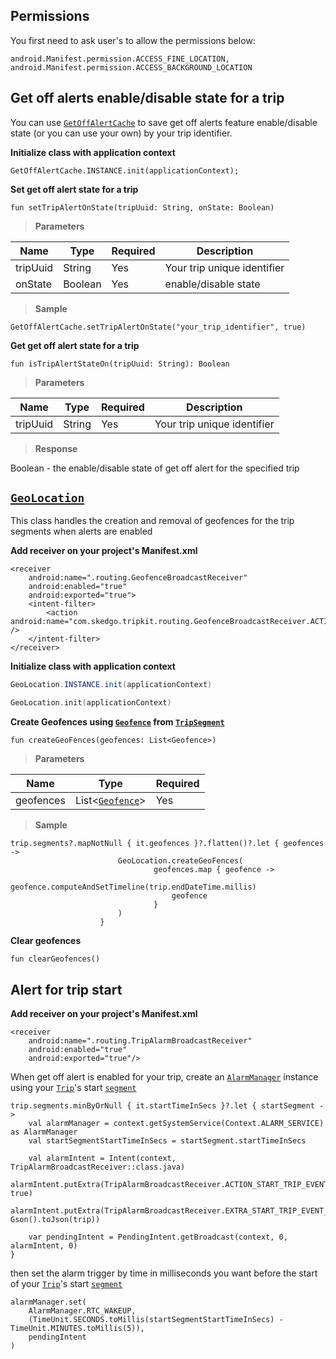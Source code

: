 ## Permissions

You first need to ask user's to allow the permissions below:
````
android.Manifest.permission.ACCESS_FINE_LOCATION,
android.Manifest.permission.ACCESS_BACKGROUND_LOCATION
````  

## Get off alerts enable/disable state for a trip

You can use [`GetOffAlertCache`](tripkit-android/com.skedgo.tripkit.routing/-get-off-alerts-cache/index.md) to save get off alerts feature enable/disable state (or you can use your own) by your trip identifier.

__Initialize class with application context__

````
GetOffAlertCache.INSTANCE.init(applicationContext);
````

__Set get off alert state for a trip__

````
fun setTripAlertOnState(tripUuid: String, onState: Boolean)
````

> __Parameters__

| Name  | Type | Required | Description |
| ------------- | ------------- | ------------- | ------------- | 
| tripUuid | String  | Yes | Your trip unique identifier |
| onState | Boolean | Yes | enable/disable state |

> __Sample__

````
GetOffAlertCache.setTripAlertOnState("your_trip_identifier", true)
````

__Get get off alert state for a trip__

````
fun isTripAlertStateOn(tripUuid: String): Boolean
````

> __Parameters__

| Name  | Type | Required | Description |
| ------------- | ------------- | ------------- | ------------- | 
| tripUuid | String  | Yes | Your trip unique identifier |

> __Response__

Boolean - the enable/disable state of get off alert for the specified trip



## [`GeoLocation`](tripkit-android/com.skedgo.tripkit.routing/-geolocation/index.md)

This class handles the creation and removal of geofences for the trip segments when alerts are enabled

__Add receiver on your project's Manifest.xml__
````
<receiver
    android:name=".routing.GeofenceBroadcastReceiver"
    android:enabled="true"
    android:exported="true">
    <intent-filter>
        <action android:name="com.skedgo.tripkit.routing.GeofenceBroadcastReceiver.ACTION_GEOFENCE_EVENT" />
    </intent-filter>
</receiver>
````

__Initialize class with application context__

```` java
GeoLocation.INSTANCE.init(applicationContext)
````

```` kotlin
GeoLocation.init(applicationContext)
````

__Create Geofences using [`Geofence`](tripkit-android/com.skedgo.tripkit.routing/-geofence/index.md) from [`TripSegment`](tripkit-android/com.skedgo.tripkit.routing/-trip-segment/index.md)__

````
fun createGeoFences(geofences: List<Geofence>)
````

> __Parameters__

| Name  | Type | Required |
| ------------- | ------------- | ------------- |
| geofences | List<[`Geofence`](tripkit-android/com.skedgo.tripkit.routing/-geofence/index.md)>  | Yes |


> __Sample__
````
trip.segments?.mapNotNull { it.geofences }?.flatten()?.let { geofences ->
                        GeoLocation.createGeoFences(
                                geofences.map { geofence ->
                                    geofence.computeAndSetTimeline(trip.endDateTime.millis)
                                    geofence
                                }
                        )
                    }
````

__Clear geofences__
````
fun clearGeofences()
````


## Alert for trip start

__Add receiver on your project's Manifest.xml__
````
<receiver
    android:name=".routing.TripAlarmBroadcastReceiver"
    android:enabled="true"
    android:exported="true"/>
````

When get off alert is enabled for your trip, create an [`AlarmManager`](https://developer.android.com/reference/android/app/AlarmManager) instance using your [`Trip`](tripkit-android/com.skedgo.tripkit.routing/-trip/index.md)'s start [`segment`](tripkit-android/com.skedgo.tripkit.routing/-trip-segment/index.md)

````
trip.segments.minByOrNull { it.startTimeInSecs }?.let { startSegment ->
    val alarmManager = context.getSystemService(Context.ALARM_SERVICE) as AlarmManager
    val startSegmentStartTimeInSecs = startSegment.startTimeInSecs

    val alarmIntent = Intent(context, TripAlarmBroadcastReceiver::class.java)
    alarmIntent.putExtra(TripAlarmBroadcastReceiver.ACTION_START_TRIP_EVENT, true)
    alarmIntent.putExtra(TripAlarmBroadcastReceiver.EXTRA_START_TRIP_EVENT_TRIP, Gson().toJson(trip))

    var pendingIntent = PendingIntent.getBroadcast(context, 0, alarmIntent, 0)
}
````

then set the alarm trigger by time in milliseconds you want before the start of your [`Trip`](tripkit-android/com.skedgo.tripkit.routing/-trip/index.md)'s start [`segment`](tripkit-android/com.skedgo.tripkit.routing/-trip-segment/index.md)

````
alarmManager.set(
    AlarmManager.RTC_WAKEUP,
    (TimeUnit.SECONDS.toMillis(startSegmentStartTimeInSecs) - TimeUnit.MINUTES.toMillis(5)),
    pendingIntent
)
````
